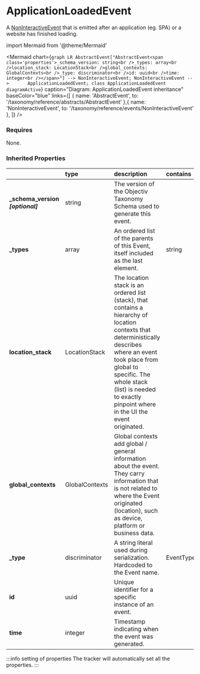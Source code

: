 # ApplicationLoadedEvent

A [NonInteractiveEvent](/taxonomy/reference/events/NonInteractiveEvent.md) that is emitted after an application (eg. SPA) or a website has finished loading.

import Mermaid from '@theme/Mermaid'

<Mermaid chart={`
    graph LR
      AbstractEvent["AbstractEvent<span class='properties'>_schema_version: string<br />_types: array<br />location_stack: LocationStack<br />global_contexts: GlobalContexts<br />_type: discriminator<br />id: uuid<br />time: integer<br /></span>"] --> NonInteractiveEvent;
      NonInteractiveEvent -->       ApplicationLoadedEvent;
    class ApplicationLoadedEvent diagramActive
  `}
  caption="Diagram: ApplicationLoadedEvent inheritance"
  baseColor="blue"
  links={[
{ name: 'AbstractEvent', to: '/taxonomy/reference/abstracts/AbstractEvent' },{ name: 'NonInteractiveEvent', to: '/taxonomy/reference/events/NonInteractiveEvent' },  ]}
/>

### Requires

None.

### Inherited Properties

|                                    | type           | description                                                                                                                                                                                                                                                                  | contains                               |
|:-----------------------------------|:---------------|:-----------------------------------------------------------------------------------------------------------------------------------------------------------------------------------------------------------------------------------------------------------------------------|:---------------------------------------|
| **\_schema\_version _[optional]_** | string         | The version of the Objectiv Taxonomy Schema used to generate this event.                                                                                                                                                                                                     |                                        |
| **\_types**                        | array          | An ordered list of the parents of this Event, itself included as the last element.                                                                                                                                                                                           | string                                 |
| **location\_stack**                | LocationStack  | The location stack is an ordered list (stack), that contains a hierarchy of location contexts that deterministically describes where an event took place from global to specific. The whole stack (list) is needed to exactly pinpoint where in the UI the event originated. |                                        |
| **global\_contexts**               | GlobalContexts | Global contexts add global / general information about the event. They carry information that is not related to where the Event originated (location), such as device, platform or business data.                                                                            |                                        |
| **\_type**                         | discriminator  | A string literal used during serialization. Hardcoded to the Event name.                                                                                                                                                                                                     | EventTypes.enum.ApplicationLoadedEvent |
| **id**                             | uuid           | Unique identifier for a specific instance of an event.                                                                                                                                                                                                                       |                                        |
| **time**                           | integer        | Timestamp indicating when the event was generated.                                                                                                                                                                                                                           |                                        |

:::info setting of properties
The tracker will automatically set all the properties.
:::
